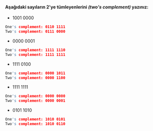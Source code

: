 #### Aşağıdaki sayıların 2'ye tümleyenlerini _(two's complement)_ yazınız:

* 1001 0000
```C
One's complement: 0110 1111
Two's complement: 0111 0000
```
* 0000 0001
```C
One's complement: 1111 1110
Two's complement: 1111 1111
```
* 1111 0100
```C
One's complement: 0000 1011
Two's complement: 0000 1100
```
* 1111 1111
```C
One's complement: 0000 0000
Two's complement: 0000 0001
```
* 0101 1010
```C
One's complement: 1010 0101
Two's complement: 1010 0110
```

